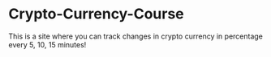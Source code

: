 # Crypto-Currency-Course
This is a site where you can track changes in crypto currency in percentage every 5, 10, 15 minutes!
